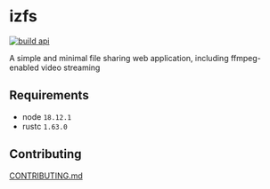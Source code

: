 # izfs
[![build api](https://github.com/sneakycrow/izfs/actions/workflows/build-api.yml/badge.svg)](https://github.com/sneakycrow/izfs/actions/workflows/build-api.yml)

A simple and minimal file sharing web application, including ffmpeg-enabled video streaming

## Requirements
- node `18.12.1`
- rustc `1.63.0`

## Contributing

[CONTRIBUTING.md][contributing]

[contributing]:./CONTRIBUTING.md